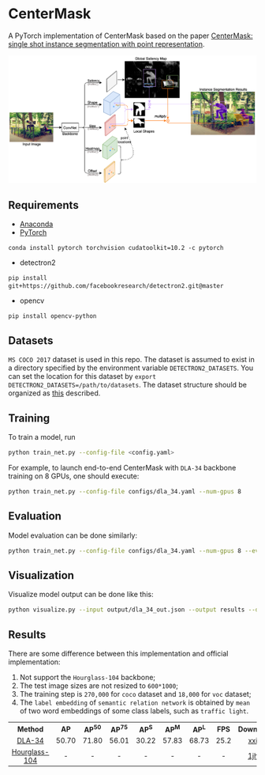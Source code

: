 # CenterMask
A PyTorch implementation of CenterMask based on the paper [CenterMask: single shot instance segmentation with point representation](https://arxiv.org/abs/2004.04446).

![Network Architecture image from the paper](structure.png)

## Requirements
- [Anaconda](https://www.anaconda.com/download/)
- [PyTorch](https://pytorch.org)
```
conda install pytorch torchvision cudatoolkit=10.2 -c pytorch
```
- detectron2
```
pip install git+https://github.com/facebookresearch/detectron2.git@master
```
- opencv
```
pip install opencv-python
```

## Datasets
`MS COCO 2017` dataset is used in this repo. The dataset is assumed to exist in a directory specified by the 
environment variable `DETECTRON2_DATASETS`. You can set the location for this dataset by 
`export DETECTRON2_DATASETS=/path/to/datasets`. The dataset structure should be organized as 
[this](https://github.com/facebookresearch/detectron2/tree/master/datasets) described.

## Training
To train a model, run
```bash
python train_net.py --config-file <config.yaml>
```

For example, to launch end-to-end CenterMask with `DLA-34` backbone training on 8 GPUs, one should execute:
```bash
python train_net.py --config-file configs/dla_34.yaml --num-gpus 8
```

## Evaluation
Model evaluation can be done similarly:
```bash
python train_net.py --config-file configs/dla_34.yaml --num-gpus 8 --eval-only MODEL.WEIGHTS epochs/model.pth
```

## Visualization
Visualize model output can be done like this:
```bash
python visualize.py --input output/dla_34_out.json --output results --dataset coco_2017_minival
```

## Results
There are some difference between this implementation and official implementation:
1. Not support the `Hourglass-104` backbone;
2. The test image sizes are not resized to `600*1000`;
3. The training step is `270,000` for `coco` dataset and `18,000` for `voc` dataset;
4. The `label embedding` of `semantic relation network` is obtained by `mean` of two word embeddings
 of some class labels, such as `traffic light`. 

<table>
	<tbody>
		<th>Method</th>
		<th>AP</th>
		<th>AP<sup>50</sup></th>
		<th>AP<sup>75</sup></th>
		<th>AP<sup>S</sup></th>
		<th>AP<sup>M</sup></th>
		<th>AP<sup>L</sup></th>
		<th>FPS</th>
		<th>Download</th>
		<tr>
			<td align="center"><a href="configs/dla_34.yaml">DLA-34</a></td>
			<td align="center">50.70</td>
			<td align="center">71.80</td>
			<td align="center">56.01</td>
		    <td align="center">30.22</td>
			<td align="center">57.83</td>
			<td align="center">68.73</td>
			<td align="center">25.2</td>
			<td align="center"><a href="https://pan.baidu.com/s/1jP7zWezVPBZWx_9LjJCgWg">xxi8</a></td>
		</tr>
		<tr>
			<td align="center"><a href="configs/hourglass_104.yaml">Hourglass-104</a></td>
			<td align="center">-</td>
			<td align="center">-</td>
			<td align="center">-</td>
			<td align="center">-</td>
			<td align="center">-</td>
			<td align="center">-</td>
			<td align="center">-</td>
			<td align="center"><a href="https://pan.baidu.com/s/1BeGS7gckGAczd1euB55EFA">1jhd</a></td>
		</tr>
	</tbody>
</table>

